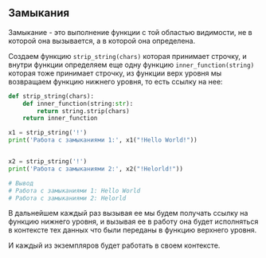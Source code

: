 Замыкания
---
Замыкание - это выполнение функции с той областью видимости, не в
которой она вызывается, а в которой она определена.

Создаем функцию `strip_string(chars)` которая принимает строчку,
и внутри функции определяем еще одну функцию `inner_function(string)`
которая тоже принимает строчку, из функции верх уровня мы возвращаем
функцию нижнего уровня, то есть ссылку на нее:

```python
def strip_string(chars):
    def inner_function(string:str):
        return string.strip(chars)
    return inner_function

x1 = strip_string('!')
print('Работа с замыканиями 1:', x1("!Hello World!"))


x2 = strip_string('!')
print('Работа с замыканиями 2:', x2("!Helorld!"))

# Вывод
# Работа с замыканиями 1: Hello World
# Работа с замыканиями 2: Helorld
```

В дальнейшем каждый раз вызывая ее мы будем получать ссылку на функцию 
нижнего уровня, и вызывая ее в работу она будет исполняться в контексте
тех данных что были переданы в функцию верхнего уровня.

И каждый из экземпляров будет работать в своем контексте.